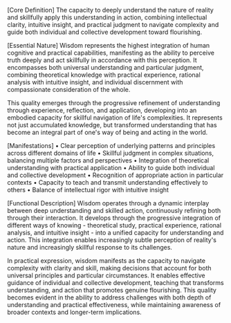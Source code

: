 [Core Definition]
The capacity to deeply understand the nature of reality and skillfully apply this understanding in action, combining intellectual clarity, intuitive insight, and practical judgment to navigate complexity and guide both individual and collective development toward flourishing.

[Essential Nature]
Wisdom represents the highest integration of human cognitive and practical capabilities, manifesting as the ability to perceive truth deeply and act skillfully in accordance with this perception. It encompasses both universal understanding and particular judgment, combining theoretical knowledge with practical experience, rational analysis with intuitive insight, and individual discernment with compassionate consideration of the whole.

This quality emerges through the progressive refinement of understanding through experience, reflection, and application, developing into an embodied capacity for skillful navigation of life's complexities. It represents not just accumulated knowledge, but transformed understanding that has become an integral part of one's way of being and acting in the world.

[Manifestations]
• Clear perception of underlying patterns and principles across different domains of life
• Skillful judgment in complex situations, balancing multiple factors and perspectives
• Integration of theoretical understanding with practical application
• Ability to guide both individual and collective development
• Recognition of appropriate action in particular contexts
• Capacity to teach and transmit understanding effectively to others
• Balance of intellectual rigor with intuitive insight

[Functional Description]
Wisdom operates through a dynamic interplay between deep understanding and skilled action, continuously refining both through their interaction. It develops through the progressive integration of different ways of knowing - theoretical study, practical experience, rational analysis, and intuitive insight - into a unified capacity for understanding and action. This integration enables increasingly subtle perception of reality's nature and increasingly skillful response to its challenges.

In practical expression, wisdom manifests as the capacity to navigate complexity with clarity and skill, making decisions that account for both universal principles and particular circumstances. It enables effective guidance of individual and collective development, teaching that transforms understanding, and action that promotes genuine flourishing. This quality becomes evident in the ability to address challenges with both depth of understanding and practical effectiveness, while maintaining awareness of broader contexts and longer-term implications.
